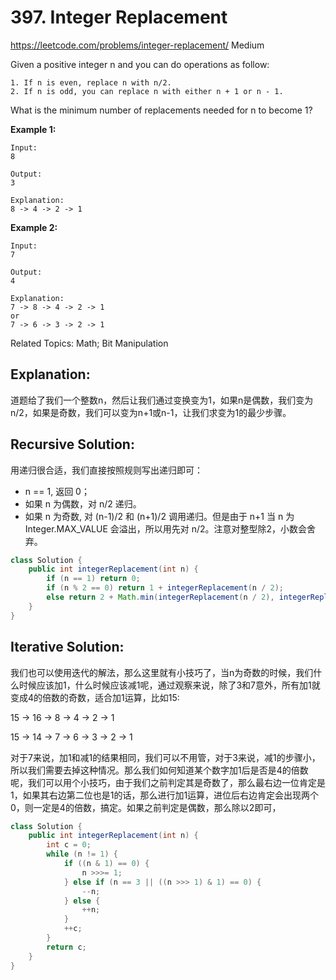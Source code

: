 # 397. Integer Replacement
<https://leetcode.com/problems/integer-replacement/>
Medium

Given a positive integer n and you can do operations as follow:

    1. If n is even, replace n with n/2.
    2. If n is odd, you can replace n with either n + 1 or n - 1.

What is the minimum number of replacements needed for n to become 1?

**Example 1:**

    Input:
    8

    Output:
    3

    Explanation:
    8 -> 4 -> 2 -> 1

**Example 2:**

    Input:
    7

    Output:
    4

    Explanation:
    7 -> 8 -> 4 -> 2 -> 1
    or
    7 -> 6 -> 3 -> 2 -> 1

Related Topics: Math; Bit Manipulation

## Explanation: 
道题给了我们一个整数n，然后让我们通过变换变为1，如果n是偶数，我们变为n/2，如果是奇数，我们可以变为n+1或n-1，让我们求变为1的最少步骤。

## Recursive Solution: 
用递归很合适，我们直接按照规则写出递归即可：
* n == 1, 返回 0；
* 如果 n 为偶数，对 n/2 递归。
* 如果 n 为奇数, 对 (n-1)/2 和 (n+1)/2 调用递归。但是由于 n+1 当 n 为 Integer.MAX_VALUE 会溢出，所以用先对 n/2。注意对整型除2，小数会舍弃。

```java
class Solution {
    public int integerReplacement(int n) {
        if (n == 1) return 0;
        if (n % 2 == 0) return 1 + integerReplacement(n / 2);
        else return 2 + Math.min(integerReplacement(n / 2), integerReplacement(n / 2 + 1));
    }
}
```

## Iterative Solution: 
我们也可以使用迭代的解法，那么这里就有小技巧了，当n为奇数的时候，我们什么时候应该加1，什么时候应该减1呢，通过观察来说，除了3和7意外，所有加1就变成4的倍数的奇数，适合加1运算，比如15:

15 -> 16 -> 8 -> 4 -> 2 -> 1

15 -> 14 -> 7 -> 6 -> 3 -> 2 -> 1

对于7来说，加1和减1的结果相同，我们可以不用管，对于3来说，减1的步骤小，所以我们需要去掉这种情况。那么我们如何知道某个数字加1后是否是4的倍数呢，我们可以用个小技巧，由于我们之前判定其是奇数了，那么最右边一位肯定是1，如果其右边第二位也是1的话，那么进行加1运算，进位后右边肯定会出现两个0，则一定是4的倍数，搞定。如果之前判定是偶数，那么除以2即可，

```java
class Solution {
    public int integerReplacement(int n) {
        int c = 0;
        while (n != 1) {
            if ((n & 1) == 0) {
                n >>>= 1;
            } else if (n == 3 || ((n >>> 1) & 1) == 0) {
                --n;
            } else {
                ++n;
            }
            ++c;
        }
        return c;
    }
}
```